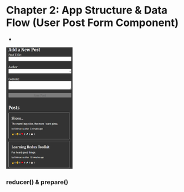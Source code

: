 # Chapter 2: App Structure & Data Flow (User Post Form Component)

- 

<img src = 'https://github.com/TarikVu/imgs/blob/main/Redux-Intro/redux-ch2.PNG' width= 180 height = 330/> 

### <a name="r&p"> reducer() & prepare()
